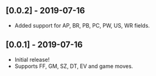 ## [0.0.2] - 2019-07-16

* Added support for AP, BR, PB, PC, PW, US, WR fields.

## [0.0.1] - 2019-07-16

* Initial release!
* Supports FF, GM, SZ, DT, EV and game moves.
